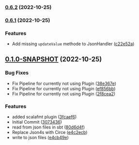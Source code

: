 ### [0.6.2](https://github.com/QuadStingray/sbt-json/compare/v0.6.1...v0.6.2) (2022-10-25)

### [0.6.1](https://github.com/QuadStingray/sbt-json/compare/v0.1.0-SNAPSHOT...v0.6.1) (2022-10-25)


### Features

* Add missing `updateValue` methode to JsonHandler ([c22e52a](https://github.com/QuadStingray/sbt-json/commit/c22e52ad9cd0cc787f8e018aa050c9f915ad3846))

## [0.1.0-SNAPSHOT](https://github.com/QuadStingray/sbt-json/compare/3073436cbd26825c52752ea2a84395302809aa66...v0.1.0-SNAPSHOT) (2022-10-25)


### Bug Fixes

* Fix Pipeline for currently not using Plugin ([38e367e](https://github.com/QuadStingray/sbt-json/commit/38e367e4f24b6b87282eaedd5131299c09c9dd5f))
* Fix Pipeline for currently not using Plugin ([ef856bb](https://github.com/QuadStingray/sbt-json/commit/ef856bbe4fecbdf67195e5e2165c5d43ffb5817b))
* Fix Pipeline for currently not using Plugin ([2f8cea2](https://github.com/QuadStingray/sbt-json/commit/2f8cea25359e050ea19d44c294c0047e3f320f41))


### Features

* added scalafmt plugin ([3fcaef6](https://github.com/QuadStingray/sbt-json/commit/3fcaef685038eb3638469f37df7a50f4d8b32e10))
* Initial Commit ([3073436](https://github.com/QuadStingray/sbt-json/commit/3073436cbd26825c52752ea2a84395302809aa66))
* read from json files in sbt ([80d6d4f](https://github.com/QuadStingray/sbt-json/commit/80d6d4f88f96ac4511436362adc5ba6f4a525a37))
* Replace Json4s with Circe ([e4c2ecb](https://github.com/QuadStingray/sbt-json/commit/e4c2ecb9fca49111b4a28361876c8e33214e75ba))
* write to json files ([e4cb49e](https://github.com/QuadStingray/sbt-json/commit/e4cb49ebc0a38b458c0a85b6dc9449d1ea641b76))

